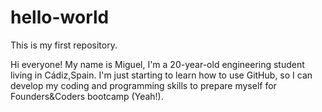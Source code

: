 # hello-world
This is my first repository.

Hi everyone! My name is Miguel, I'm a 20-year-old engineering student living in Cádiz,Spain. I'm just starting to learn how to use GitHub, so I can develop my coding and programming skills to prepare myself for Founders&Coders bootcamp (Yeah!).

